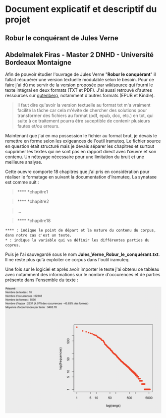 # Document explicatif et descriptif du projet

## Robur le conquérant de Jules Verne 

## Abdelmalek Firas - Master 2 DNHD - Université Bordeaux Montaigne


Afin de pouvoir étudier l'ouvrage de Jules Verne "**Robur le conquérant**" il fallait récupérer une version textuelle modulable selon le besoin. Pour ce faire j'ai dû me servir de la version proposée par [wikisource](https://fr.wikisource.org/wiki/Robur_le_conqu%C3%A9rant) qui fourni le texte intégral en deux formats (TXT et PDF). J'ai aussi retrouvé d'autres ressources sur [gutenberg](http://www.gutenberg.org/ebooks/5126), notamment d'autres formats (EPUB et Kindle).

> Il faut dire qu'avoir la version textuelle au format txt m'a vraiment facilité la tâche car cela m'évite de chercher des solutions pour transformer des fichiers au format (pdf, epub, doc, etc.) en txt, qui suite à ce traitement pourra être suceptible de contenir plusieurs fautes et/ou erreurs. 


Maintenant que j'ai en ma possession le fichier au format brut, je devais le remettre en forme selon les exigeances de l'outil iramuteq. Le fichier source en question était structuré mais je devais séparer les chapitres et surtout supprimer les textes qui ne sont pas en rapport direct avec l’œuvre et son contenu. Un nétoyage nécessaire pour une limitation du bruit et une meilleure analyse.

Cette ouevre comporte 18 chapitres que j'ai pris en considération pour réaliser le formatage en suivant la documentation d'Iramuteq. La synataxe est comme suit :

> **** *chapitre1

> **** *chapitre2

> ...

> **** *chapitre18

    **** : indique le point de départ et la nature du contenu du corpus, dans notre cas c'est un texte.
    * : indique la variable qui va définir les différentes parties du coprus.


Puis je l'ai sauvegardé sous le nom **Jules_Verne_Robur_le_conquérant.txt**. Il ne reste plus qu'à exploiter ce corpus dans l'outil iramuteq.

Une fois sur le logiciel et après avoir importer le texte j'ai obtenu ce tableau avec notamment des informations sur le nombre d'occurences et de parties présente dans l'ensemble du texte :



![](img/Capture-StatCorpus.png)

